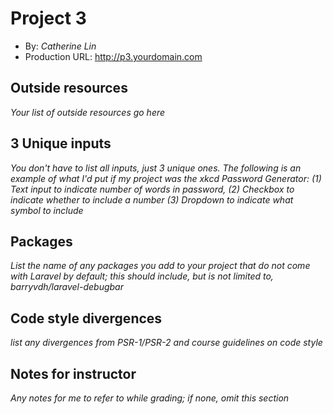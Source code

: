 # Project 3
+ By: *Catherine Lin*
+ Production URL: <http://p3.yourdomain.com>

## Outside resources
*Your list of outside resources go here*

## 3 Unique inputs
*You don't have to list all inputs, just 3 unique ones. The following is an example of what I'd put if my project was the xkcd Password Generator: (1) Text input to indicate number of words in password, (2) Checkbox to indicate whether to include a number (3) Dropdown to indicate what symbol to include*

## Packages
*List the name of any packages you add to your project that do not come with Laravel by default; this should include, but is not limited to, barryvdh/laravel-debugbar*

## Code style divergences
*list any divergences from PSR-1/PSR-2 and course guidelines on code style*

## Notes for instructor
*Any notes for me to refer to while grading; if none, omit this section*